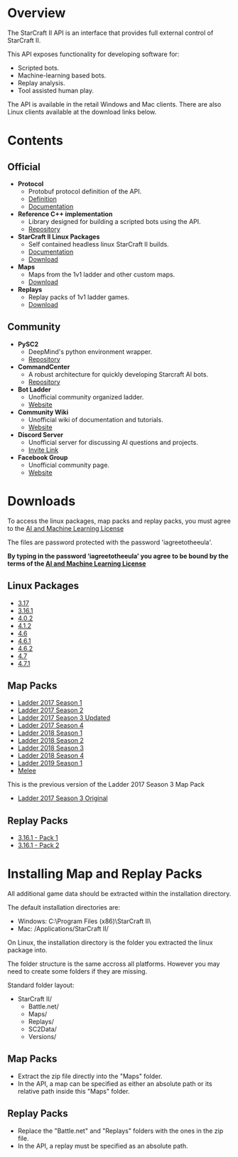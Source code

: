 # Overview

The StarCraft II API is an interface that provides full external control of StarCraft II.

This API exposes functionality for developing software for:
* Scripted bots.
* Machine-learning based bots.
* Replay analysis.
* Tool assisted human play.

The API is available in the retail Windows and Mac clients. There are also Linux clients available at the download links below.

# Contents

## Official

* **Protocol**
    * Protobuf protocol definition of the API.
    * [Definition](s2clientprotocol/sc2api.proto)
    * [Documentation](docs/protocol.md)
* **Reference C++ implementation**
    * Library designed for building a scripted bots using the API.
    * [Repository](https://github.com/Blizzard/s2client-api)
* **StarCraft II Linux Packages**
    * Self contained headless linux StarCraft II builds.
    * [Documentation](docs/linux.md)
    * [Download](#downloads)
* **Maps**
    * Maps from the 1v1 ladder and other custom maps.
    * [Download](#downloads)
* **Replays**
    * Replay packs of 1v1 ladder games.
    * [Download](#downloads)

## Community

* **PySC2**
  * DeepMind's python environment wrapper. 
  * [Repository](https://github.com/deepmind/pysc2)
* **CommandCenter**
  * A robust architecture for quickly developing Starcraft AI bots.
  * [Repository](https://github.com/davechurchill/CommandCenter)
* **Bot Ladder**
  * Unofficial community organized ladder.
  * [Website](http://sc2ai.net/)
* **Community Wiki**
  * Unofficial wiki of documentation and tutorials.
  * [Website](http://wiki.sc2ai.net/Main_Page)
* **Discord Server**
  * Unofficial server for discussing AI questions and projects.
  * [Invite Link](https://discord.gg/qTZ65sh)
* **Facebook Group**
  * Unofficial community page.
  * [Website](https://www.facebook.com/groups/969196249883813/)


# Downloads

To access the linux packages, map packs and replay packs, you must agree to the [AI and Machine Learning License](http://blzdistsc2-a.akamaihd.net/AI_AND_MACHINE_LEARNING_LICENSE.html)

The files are password protected with the password 'iagreetotheeula'.

**By typing in the password ‘iagreetotheeula’ you agree to be bound by the terms of the [AI and Machine Learning License](http://blzdistsc2-a.akamaihd.net/AI_AND_MACHINE_LEARNING_LICENSE.html)**

## Linux Packages

* [3.17](http://blzdistsc2-a.akamaihd.net/Linux/SC2.3.17.zip)
* [3.16.1](http://blzdistsc2-a.akamaihd.net/Linux/SC2.3.16.1.zip)
* [4.0.2](http://blzdistsc2-a.akamaihd.net/Linux/SC2.4.0.2.zip)
* [4.1.2](http://blzdistsc2-a.akamaihd.net/Linux/SC2.4.1.2.60604_2018_05_16.zip)
* [4.6](http://blzdistsc2-a.akamaihd.net/Linux/SC2.4.6.0.67926.zip)
* [4.6.1](http://blzdistsc2-a.akamaihd.net/Linux/SC2.4.6.1.68195.zip)
* [4.6.2](http://blzdistsc2-a.akamaihd.net/Linux/SC2.4.6.2.69232.zip)
* [4.7](http://blzdistsc2-a.akamaihd.net/Linux/SC2.AStar.4.7.zip) 
* [4.7.1](http://blzdistsc2-a.akamaihd.net/Linux/SC2.4.7.1.zip) 

## Map Packs

* [Ladder 2017 Season 1](http://blzdistsc2-a.akamaihd.net/MapPacks/Ladder2017Season1.zip)
* [Ladder 2017 Season 2](http://blzdistsc2-a.akamaihd.net/MapPacks/Ladder2017Season2.zip)
* [Ladder 2017 Season 3 Updated](http://blzdistsc2-a.akamaihd.net/MapPacks/Ladder2017Season3_Updated.zip)
* [Ladder 2017 Season 4](http://blzdistsc2-a.akamaihd.net/MapPacks/Ladder2017Season4.zip)
* [Ladder 2018 Season 1](http://blzdistsc2-a.akamaihd.net/MapPacks/Ladder2018Season1.zip)
* [Ladder 2018 Season 2](http://blzdistsc2-a.akamaihd.net/MapPacks/Ladder2018Season2_Updated.zip)
* [Ladder 2018 Season 3](http://blzdistsc2-a.akamaihd.net/MapPacks/Ladder2018Season3.zip)
* [Ladder 2018 Season 4](http://blzdistsc2-a.akamaihd.net/MapPacks/Ladder2018Season4.zip)
* [Ladder 2019 Season 1](http://blzdistsc2-a.akamaihd.net/MapPacks/Ladder2019Season1.zip)
* [Melee](http://blzdistsc2-a.akamaihd.net/MapPacks/Melee.zip)

This is the previous version of the Ladder 2017 Season 3 Map Pack
* [Ladder 2017 Season 3 Original](http://blzdistsc2-a.akamaihd.net/MapPacks/Ladder2017Season3.zip)

## Replay Packs

* [3.16.1 - Pack 1](http://blzdistsc2-a.akamaihd.net/ReplayPacks/3.16.1-Pack_1-fix.zip)
* [3.16.1 - Pack 2](http://blzdistsc2-a.akamaihd.net/ReplayPacks/3.16.1-Pack_2.zip)

# Installing Map and Replay Packs

All additional game data should be extracted within the installation directory.

The default installation directories are:
* Windows: C:\Program Files (x86)\StarCraft II\
* Mac: /Applications/StarCraft II/

On Linux, the installation directory is the folder you extracted the linux package into.

The folder structure is the same accross all platforms. However you may need to create some folders if they are missing.

Standard folder layout:
* StarCraft II/
    * Battle.net/
    * Maps/
    * Replays/
    * SC2Data/
    * Versions/

## Map Packs
* Extract the zip file directly into the "Maps" folder.
* In the API, a map can be specified as either an absolute path or its relative path inside this "Maps" folder.

## Replay Packs
* Replace the "Battle.net" and "Replays" folders with the ones in the zip file.
* In the API, a replay must be specified as an absolute path.
